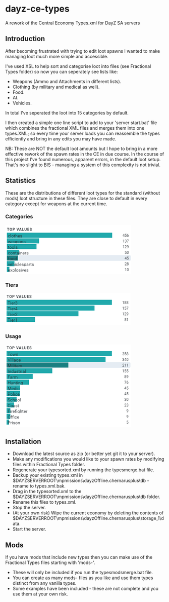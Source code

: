 # dayz-ce-types
A rework of the Central Economy Types.xml for DayZ SA servers

## Introduction
After becoming frustrated with trying to edit loot spawns I wanted to make managing loot much more simple and accessible.

I've used XSL to help sort and categorise loot into files (see Fractional Types folder) so now you can seperately see lists like:

* Weapons (Ammo and Attachments in different lists).
* Clothing (by military and medical as well).
* Food.
* AI.
* Vehicles.

In total I've seperated the loot into 15 categories by default.

I then created a simple one line script to add to your 'server start.bat' file which combines the fractional XML files and merges them into one types.XML; so every time your server loads you can reassemble the types efficiently and bring in any edits you may have made.

NB: These are NOT the default loot amounts but I hope to bring in a more effective rework of the spawn rates in the CE in due course. In the course of this project I've found numerous, apparent errors, in the default loot setup. That's no slight to BIS - managing a system of this complexity is not trivial.

## Statistics

These are the distributions of different loot types for the standard (without mods) loot structure in these files. They are close to default in every category except for weapons at the current time.

### Categories
![Categories](https://raw.githubusercontent.com/aristeiaa/dayz-ce-types/master/Stats/standard-categories.png)

### Tiers
![Tiers](https://raw.githubusercontent.com/aristeiaa/dayz-ce-types/master/Stats/standard-tiers.png)

### Usage
![Usage](https://raw.githubusercontent.com/aristeiaa/dayz-ce-types/master/Stats/standard-usage.png)

## Installation
* Download the latest source as zip (or better yet git it to your server).
* Make any modifications you would like to your spawn rates by modifying files within Fractional Types folder.
* Regenerate your typesorted.xml by running the typesmerge.bat file.
* Backup your existing types.xml in $DAYZSERVERROOT\mpmissions\dayzOffline.chernarusplus\db - rename to types.xml.bak.
* Drag in the typesorted.xml to the $DAYZSERVERROOT\mpmissions\dayzOffline.chernarusplus\db folder.
* Rename this files to types.xml.
* Stop the server.
* (At your own risk) Wipe the current economy by deleting the contents of $DAYZSERVERROOT\mpmissions\dayzOffline.chernarusplus\storage_1\data\.
* Start the server.

## Mods
If you have mods that include new types then you can make use of the Fractional Types files starting with 'mods-'.

* These will only be included if you run the typesmodsmerge.bat file.
* You can create as many mods- files as you like and use them types distinct from any vanilla types.
* Some examples have been included - these are not complete and you use them at your own risk.
